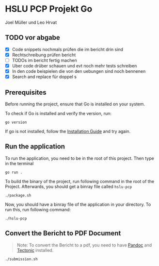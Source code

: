 # HSLU PCP Projekt Go

Joel Müller und Leo Hrvat

## TODO vor abgabe

- [x] Code snippets nochmals prüfen die im bericht drin sind
- [x] Rechtschreibung prüfen bericht
- [ ] TODOs im bericht fertig machen
- [x] Uber code drüber schauen und evt noch mehr tests schreiben
- [x] In den code beispielen die von den uebungen sind noch bennenen
- [x] Search and replace für doppel s

## Prerequisites

Before running the project, ensure that Go is installed on your system.

To check if Go is installed and verify the version, run:
```shell
go version
```

If go is not installed, follow the [Installation Guide](https://go.dev/doc/install) and try again.

## Run the application

To run the application, you need to be in the root of this project. Then type in the terminal

```shell
go run .
```

To build the binary of the project, run following command in the root of the Project. Afterwards, you should get a binray file called `hslu-pcp`

```shell
./package.sh
```

Now, you should have a binray file of the application in your directory. To run this, run following command:

```shell
./hslu-pcp
```

## Convert the Bericht to PDF Document

> Note: To convert the Bericht to a pdf, you need to have [Pandoc](https://pandoc.org/) and [Tectonic](https://tectonic-typesetting.github.io/en-US/) installed.

```shell
./submission.sh
```
